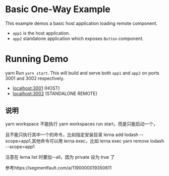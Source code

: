 # Basic One-Way Example

This example demos a basic host application loading remote component.

- `app1` is the host application.
- `app2` standalone application which exposes `Button` component.

# Running Demo

yarn
Run `yarn start`. This will build and serve both `app1` and `app2` on ports 3001 and 3002 respectively.

- [localhost:3001](http://localhost:3010/) (HOST)
- [localhost:3002](http://localhost:3011/) (STANDALONE REMOTE)

## 说明

yarn workspace 不能执行 yarn workspaces run start，而是只能启动一个，

且不能只执行其中一个的命令，比如指定安装目录 lerna add lodash --scope=app1,其他命令可以用 lerna exec，比如 lerna exec yarn remove lodash --scope=app1

注意在 lerna list 时要加--all，因为 private 设为 true 了

参考https://segmentfault.com/a/1190000019350611
